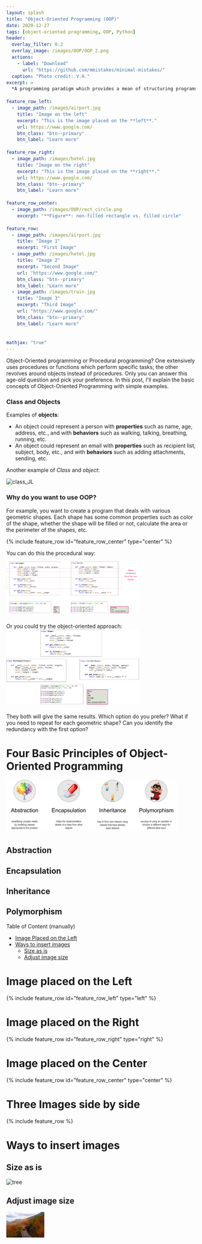 ```yaml
---
layout: splash
title: "Object-Oriented Programming (OOP)"
date: 2020-12-27
tags: [object-oriented programming, OOP, Python]
header:
  overlay_filter: 0.2
  overlay_image: /images/OOP/OOP_2.png
  actions:
    - label: "Download"
      url: "https://github.com/mmistakes/minimal-mistakes/"
  caption: "Photo credit: V.H."
excerpt: >
  *A programming paradigm which provides a mean of structuring programs so that properties and behaviors are bundled into individual objects* <br />

feature_row_left:
  - image_path: /images/airport.jpg
    title: "Image on the left"
    excerpt: "This is the image placed on the **left**."
    url: https://www.google.com/
    btn_class: "btn--primary"
    btn_label: "Learn more"

feature_row_right:
  - image_path: /images/hotel.jpg
    title: "Image on the right"
    excerpt: "This is the image placed on the **right**."
    url: https://www.google.com/
    btn_class: "btn--primary"
    btn_label: "Learn more"

feature_row_center:
  - image_path: /images/OOP/rect_circle.png
    excerpt: "**Figure**: non-filled rectangle vs. filled circle"

feature_row:
  - image_path: /images/airport.jpg
    title: "Image 1"
    excerpt: "First Image"
  - image_path: /images/hotel.jpg
    title: "Image 2"
    excerpt: "Second Image"
    url: "https://www.google.com/"
    btn_class: "btn--primary"
    btn_label: "Learn more"
  - image_path: /images/train.jpg
    title: "Image 3"
    excerpt: "Third Image"
    url: "https://www.google.com/"
    btn_class: "btn--primary"
    btn_label: "Learn more"


mathjax: "true"
---
```


Object-Oriented programming or Procedural programming? One extensively uses procedures or functions which perform specific tasks; the other revolves around objects instead of procedures.
Only you can answer this age-old question and pick your preference. In this post, I'll explain the basic concepts of Object-Oriented Programming with simple examples.

### Class and Objects
Examples of **objects**:
- An object could represent a person with **properties** such as name, age, address, etc., and with **behaviors** such as walking, talking, breathing, running, etc.
- An object could represent an email with **properties** such as recipient list, subject, body, etc., and with **behaviors** such as adding attachments, sending, etc.

Another example of *Class* and *object*:

<img src="{{ site.url }}{{ site.baseurl }}/images/OOP/class_JL.png" alt="class_JL">

### Why do you want to use OOP?
For example, you want to create a program that deals with various geometric shapes. Each shape has some common properties such as color of the shape, whether the shape will be filled or not, calculate the area or the perimeter of the shapes, etc. 

{% include feature_row id="feature_row_center" type="center" %}

You can do this the procedural way:

<div style="width:70%; font-size:80%; text-align:center;">
<img src="/images/OOP/rect_circle_2.png" style="padding-bottom:0.5em;"/>
</div> 

<br />
Or you could try the object-oriented approach:

<div style="width:70%; font-size:80%; text-align:center;">
<img src="/images/OOP/rect_circle_3.png" style="padding-bottom:0.5em;"/>
</div> 

They both will give the same results. Which option do you prefer? What if you need to repeat for each geometric shape? Can you identify the redundancy with the first option? 
<br />

# Four Basic Principles of Object-Oriented Programming

<div style="width:90%; font-size:80%; text-align:center;">
<img src="/images/OOP/OOP.png" style="padding-bottom:0.5em;"/>
</div> 

## Abstraction

## Encapsulation

## Inheritance

## Polymorphism















Table of Content (manually)
- [Image Placed on the Left](#image-place-on-the-left)
- [Ways to insert images](#ways-to-insert-images)
  - [Size as is](#size-as-is)
  - [Adjust image size](#adjust-image-size)


# Image placed on the Left
{% include feature_row id="feature_row_left" type="left" %}

# Image placed on the Right
{% include feature_row id="feature_row_right" type="right" %}

# Image placed on the Center
{% include feature_row id="feature_row_center" type="center" %}

# Three Images side by side
{% include feature_row %}

# Ways to insert images
## Size as is
<img src="{{ site.url }}{{ site.baseurl }}/images/train.jpg" alt="tree">

## Adjust image size
<div style="width:20%; font-size:80%; text-align:center;">
<img src="/images/train.jpg" style="padding-bottom:0.5em;"/>
</div> 

